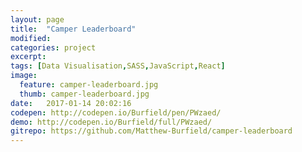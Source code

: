 ```yaml
---
layout: page
title:  "Camper Leaderboard"
modified:
categories: project
excerpt:
tags: [Data Visualisation,SASS,JavaScript,React]
image: 
  feature: camper-leaderboard.jpg
  thumb: camper-leaderboard.jpg
date:   2017-01-14 20:02:16
codepen: http://codepen.io/Burfield/pen/PWzaed/
demo: http://codepen.io/Burfield/full/PWzaed/
gitrepo: https://github.com/Matthew-Burfield/camper-leaderboard
---
```


